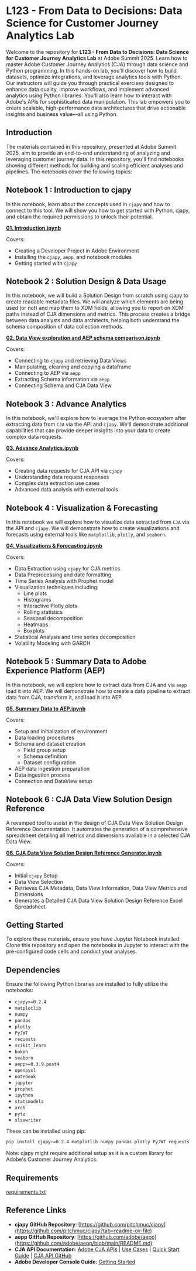 # L123 - From Data to Decisions: Data Science for Customer Journey Analytics Lab

Welcome to the repository for **L123 - From Data to Decisions: Data Science for Customer Journey Analytics Lab** at Adobe Summit 2025. Learn how to master Adobe Customer Journey Analytics (CJA) through data science and Python programming. In this hands-on lab, you'll discover how to build datasets, optimize integrations, and leverage analytics tools with Python. Our instructors will guide you through practical exercises designed to enhance data quality, improve workflows, and implement advanced analytics using Python libraries. You'll also learn how to interact with Adobe's APIs for sophisticated data manipulation. This lab empowers you to create scalable, high-performance data architectures that drive actionable insights and business value—all using Python.

## Introduction

The materials contained in this repository, presented at Adobe Summit 2025, aim to provide an end-to-end understanding of analyzing and leveraging customer journey data. In this repository, you'll find notebooks showing different methods for building and scaling efficient analyses and pipelines. The notebooks cover the following topics:

## Notebook 1 : Introduction to cjapy
In this notebook, learn about the concepts used in `cjapy` and how to connect to this tool.
We will show you how to get started with Python, cjapy, and obtain the required permissions to unlock their potential.

**[01. Introduction.ipynb](https://github.com/pitchmuc/CJA_Summit_2025/blob/main/notebooks/01.%20Introduction.ipynb)**

Covers:
* Creating a Developer Project in Adobe Environment
* Installing the `cjapy`, `aepp`, and notebook modules
* Getting started with `cjapy`

## Notebook 2 : Solution Design & Data Usage
In this notebook, we will build a Solution Design from scratch using cjapy to create readable metadata files. We will analyze which elements are being used (or not) and map them to XDM fields, allowing you to report on XDM paths instead of CJA dimensions and metrics.
This process creates a bridge between data analysts and data architects, helping both understand the schema composition of data collection methods.

**[02. Data View exploration and AEP schema comparison.ipynb](https://github.com/pitchmuc/CJA_Summit_2025/blob/main/notebooks/02.%20Data%20View%20exploration%20and%20AEP%20schema%20comparison.ipynb)**

Covers:
* Connecting to `cjapy` and retrieving Data Views
* Manipulating, cleaning and copying a dataframe
* Connecting to AEP via `aepp`
* Extracting Schema information via `aepp`
* Connecting Schema and CJA Data View

## Notebook 3 : Advance Analytics
In this notebook, we'll explore how to leverage the Python ecosystem after extracting data from `CJA` via the API and `cjapy`. We'll demonstrate additional capabilities that can provide deeper insights into your data to create complex data requests.

**[03. Advance Analytics.ipynb](https://github.com/pitchmuc/CJA_Summit_2025/blob/main/notebooks/03.%20Advance%20Analytics.ipynb)**

Covers:
* Creating data requests for CJA API via `cjapy`
* Understanding data request responses
* Complex data extraction use cases
* Advanced data analysis with external tools


## Notebook 4 : Visualization & Forecasting
In this notebook we will explore how to visualize data extracted from `CJA` via the API and `cjapy`. We will demonstrate how to create visualizations and forecasts using external tools like `matplotlib`, `plotly`, and `seaborn`.

**[04. Visualizations & Forecasting.ipynb](https://github.com/pitchmuc/CJA_Summit_2025/blob/main/notebooks/04.%20Visualizations%20%26%20Forecasting.ipynb)**

Covers:
* Data Extraction using `cjapy` for CJA metrics
* Data Preprocessing and date formatting
* Time Series Analysis with Prophet model
* Visualization techniques including:
  - Line plots
  - Histograms
  - Interactive Plotly plots
  - Rolling statistics
  - Seasonal decomposition
  - Heatmaps
  - Boxplots
* Statistical Analysis and time series decomposition
* Volatility Modeling with GARCH


## Notebook 5 : Summary Data to Adobe Experience Platform (AEP)

In this notebook, we will explore how to extract data from CJA and via `aepp` load it into AEP. We will demonstrate how to create a data pipeline to extract data from CJA, transform it, and load it into AEP.

**[05. Summary Data to AEP.ipynb](https://github.com/pitchmuc/CJA_Summit_2025/blob/main/notebooks/05.%20Summary%20Data%20to%20AEP.ipynb)**

Covers:
* Setup and initialization of environment
*  Data loading procedures
*  Schema and dataset creation
    - Field group setup
    - Schema definition
    - Dataset configuration
* AEP data ingestion preparation
* Data ingestion process
* Connection and DataView setup


## Notebook 6 : CJA Data View Solution Design Reference

A revamped tool to assist in the design of CJA Data View Solution Design Reference Documentation. It automates the generation of a comprehensive spreadsheet detailing all metrics and dimensions available in a selected CJA Data View.

**[06. CJA Data View Solution Design Reference Generator.ipynb](https://github.com/pitchmuc/CJA_Summit_2025/blob/main/notebooks/06.%20CJA%20Data%20View%20Solution%20Design%20Reference%20Generator.ipynb)**

Covers:
* Initial `cjapy` Setup
* Data View Selection
* Retrieves CJA Metadata, Data View Information, Data View Metrics and Dimensions
* Generates a Detailed CJA Data View Solution Design Reference Excel Spreadsheet


## Getting Started

To explore these materials, ensure you have Jupyter Notebook installed. Clone this repository and open the notebooks in Jupyter to interact with the pre-configured code cells and conduct your analyses.

## Dependencies

Ensure the following Python libraries are installed to fully utilize the notebooks:

- `cjapy>=0.2.4`
- `matplotlib`
- `numpy`
- `pandas`
- `plotly`
- `PyJWT`
- `requests`
- `scikit_learn`
- `bokeh`
- `seaborn`
- `aepp>=0.3.9.post4`
- `openpyxl`
- `notebook`
- `jupyter`
- `prophet`
- `ipython`
- `statsmodels`
- `arch`
- `pytz`
- `xlsxwriter`

These can be installed using pip:

```sh
pip install cjapy>=0.2.4 matplotlib numpy pandas plotly PyJWT requests scikit-learn bokeh seaborn aepp>=0.3.9.post4 openpyxl notebook jupyter prophet ipython statsmodels arch pytz xlsxwriter
```

Note: cjapy might require additional setup as it is a custom library for Adobe's Customer Journey Analytics.

## Requirements
[requirements.txt](requirements.txt)

## Reference Links

- **cjapy GitHub Repository**: [https://github.com/pitchmuc/cjapy](https://github.com/pitchmuc/cjapy?tab=readme-ov-file)
- **aepp GitHub Repository**: [https://github.com/adobe/aepp](https://github.com/adobe/aepp/blob/main/README.md)
- **CJA API Documentation**: [Adobe CJA APIs](https://www.adobe.io/cja-apis/docs/api/) | [Use Cases](https://www.adobe.io/cja-apis/docs/use-cases/) | [Quick Start Guide](https://developer.adobe.com/cja-apis/docs/getting-started/) | [CJA API GitHub](https://github.com/AdobeDocs/cja-apis)
- **Adobe Developer Console Guide**: [Getting Started](https://developer.adobe.com/developer-console/docs/guides/getting-started/)

